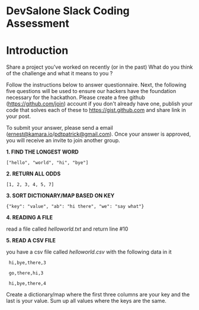 # DevSalone Slack Coding Assessment


# Introduction

Share a project you've worked on recently (or in the past) What do you think of the challenge and what it means to you ?

Follow the instructions below to answer questionnaire. Next, the following five questions will be used to ensure our hackers have the foundation necessary for the hackathon. Please create a free github (https://github.com/join) account if you don't already have one, publish your code that solves each of these to https://gist.github.com and share link in your post.

To submit your answer, please send a email (ernest@kamara.io/pdtpatrick@gmail.com). Once your answer is approved, you will receive an invite to join another group. 

**1. FIND THE LONGEST WORD**

```["hello", "world", "hi", "bye"]```  

**2. RETURN ALL ODDS**

```[1, 2, 3, 4, 5, 7]```   

**3. SORT DICTIONARY/MAP BASED ON KEY**

```{"key": "value", "ab": "hi there", "we": "say what"}``` 

**4. READING A FILE**

read a file called _helloworld.txt_ and return line #10

**5. READ A CSV FILE**

you have a csv file called _helloworld.csv_ with the following data in it

``` hi,bye,there,3```

``` go,there,hi,3``` 

``` hi,bye,there,4``` 


Create a dictionary/map where the first three columns are your key and the last is your value. Sum up all values where the keys are the same.
